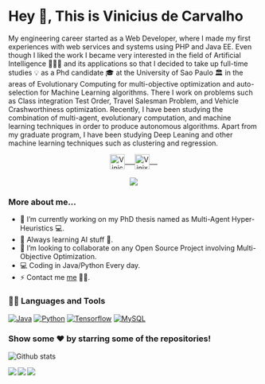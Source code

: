 # Hey 👋, This is Vinicius de Carvalho

My engineering career started as a Web Developer, where I made my first experiences with web services and systems using PHP and Java EE. Even though I liked the work I became very interested in the field of Artificial Intelligence 👨🏻‍💻 and its applications so that I decided to take up full-time studies 💡 as a Phd candidate 🎓 at the University of Sao Paulo 🏛 in the areas of Evolutionary Computing for multi-objective optimization and auto-selection for Machine Learning algorithms. There I work on problems such as Class integration Test Order, Travel Salesman Problem, and Vehicle Crashworthiness optimization. Recently, I have been studying the combination of multi-agent, evolutionary computation, and machine learning techniques in order to produce autonomous algorithms. Apart from my graduate program, I have been studying Deep Leaning and other machine learning techniques such as clustering and regression.

<p align="center">
 <a href="https://www.linkedin.com/in/vinixnan/" target="blank">
  <img align="center" alt="Vinicius's LinkedIn" width="30px" src="https://www.vectorlogo.zone/logos/linkedin/linkedin-icon.svg" /> &nbsp; &nbsp;
 </a>
 <a href="https://twitter.com/vinixnan" target="blank">
  <img align="center" alt="Vinixnan's Twitter" width="30px" src="https://www.vectorlogo.zone/logos/twitter/twitter-official.svg" /> &nbsp; &nbsp;
 </a>
  <br/>
  <br/>
  <a href="https://hits.seeyoufarm.com"/><img src="https://hits.seeyoufarm.com/api/count/incr/badge.svg?url=https%3A%2F%2Fgithub.com%2Fvinixnan"/></a><br/>
</p>

### More about me...

- 🔭 I’m currently working on my PhD thesis named as Multi-Agent Hyper-Heuristics 💻.
- 🌱 Always learning AI stuff 🚀.
- 👯 I’m looking to collaborate on any Open Source Project involving Multi-Objective Optimization.
- 💻 Coding in Java/Python Every day.
- ⚡  Contact me [me](mailto:vinixnan@gmail.com?Subject=Hello) 👨‍💻.


### 👨‍💻 Languages and Tools
[![Java](https://img.shields.io/badge/Java-orange?style=flat&logo=java&logoColor=white&link=https://github.com/vinixnan)](https://github.com/vinixnan) 
[![Python](https://img.shields.io/badge/-Python-black?style=flat&logo=python&link=https://github.com/vinixnan)](https://github.com/vinixnan) 
[![Tensorflow](https://img.shields.io/badge/-Tensorflow-gray?style=flat&logo=tensorflow&link=https://github.com/vinixnan)](https://github.com/vinixnan) 
[![MySQL](https://img.shields.io/badge/-MySQL-black?style=flat&logo=mysql&link=https://github.com/vinixnan)](https://github.com/vinixnan)



### Show some ❤️ by starring some of the repositories!

![Github stats](https://github-readme-stats.vercel.app/api?username=vinixnan&show_icons=true&hide_border=true)




<a href="https://github.com/vinixnan/MOABHH">
  <img align="left" src="https://github-readme-stats.vercel.app/api/pin/?username=vinixnan&repo=MOABHH" />
</a>

<a href="https://github.com/vinixnan/MOCAITO-HH">
  <img align="left" src="https://github-readme-stats.vercel.app/api/pin/?username=vinixnan&repo=MOCAITO-HH" />
</a>

<a href="https://github.com/vinixnan/HITO">
  <img align="left" src="https://github-readme-stats.vercel.app/api/pin/?username=vinixnan&repo=HITO" />
</a>